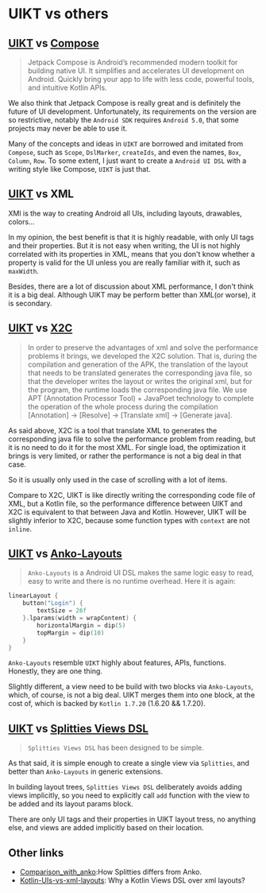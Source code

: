 # UIKT vs others

## [UIKT](./README.md) vs [Compose](https://developer.android.com/jetpack/compose)

> Jetpack Compose is Android’s recommended modern toolkit for building native UI. 
> It simplifies and accelerates UI development on Android. Quickly bring your app to life
> with less code, powerful tools, and intuitive Kotlin APIs.

We also think that Jetpack Compose is really great and is definitely the future of UI development.
Unfortunately, its requirements on the version are so restrictive, notably the `Android SDK` requires `Android 5.0`, 
that some projects may never be able to use it. 

Many of the concepts and ideas in `UIKT` are borrowed and imitated from `Compose`, such as `Scope`, `DslMarker`, `createIds`, 
and even the names, `Box`, `Column`, `Row`. To some extent, I just want to create a `Android UI DSL` 
with a writing style like Compose, `UIKT` is just that.

## [UIKT](./README.md) vs XML

XMl is the way to creating Android all UIs, including layouts, drawables, colors...

In my opinion, the best benefit is that it is highly readable, with only UI tags and their properties.
But it is not easy when writing, the UI is not highly correlated with its properties in XML, means that 
you don't know whether a property is valid for the UI unless you are really familiar with it, such as `maxWidth`.

Besides, there are a lot of discussion about XML performance, I don't think it is a big deal.
Although UIKT may be perform better than XML(or worse), it is secondary.

## [UIKT](./README.md) vs [X2C](https://github.com/iReaderAndroid/X2C)

> In order to preserve the advantages of xml and solve the performance problems it brings, we developed the X2C solution. 
> That is, during the compilation and generation of the APK, the translation of the layout that needs to be translated generates the corresponding java file, 
> so that the developer writes the layout or writes the original xml, but for the program, the runtime loads the corresponding java file. 
> We use APT (Annotation Processor Tool) + JavaPoet technology to complete the operation of the whole process during the compilation [Annotation] -> [Resolve] -> [Translate xml] -> [Generate java].

As said above, X2C is a tool that translate XML to generates the corresponding java file 
to solve the performance problem from reading, but it is no need to do it for the most XML.
For single load, the optimization it brings is very limited, or rather the performance is not a big deal in that case.

So it is usually only used in the case of scrolling with a lot of items.

Compare to X2C, UIKT is like directly writing the corresponding code file of XML, but a Kotlin file,
so the performance difference between UIKT and X2C is equivalent to that between Java and Kotlin.
However, UIKT will be slightly inferior to X2C, because some function types with `context` are not `inline`.

## [UIKT](./README.md) vs [Anko-Layouts](https://github.com/Kotlin/anko/wiki/Anko-Layouts)

> `Anko-Layouts` is a Android UI DSL makes the same logic easy to read, easy to write and there is no runtime overhead. Here it is again:
```kotlin
linearLayout {
    button("Login") {
        textSize = 26f
    }.lparams(width = wrapContent) {
        horizontalMargin = dip(5)
        topMargin = dip(10)
    }
}
```
`Anko-Layouts` resemble `UIKT` highly about features, APIs, functions. Honestly, they are one thing.

Slightly different, a view need to be build with two blocks via `Anko-Layouts`, which, of course, is not a big deal.
UIKT merges them into one block, at the cost of, which is backed by `Kotlin 1.7.20` (1.6.20 && 1.7.20).
    
## [UIKT](./README.md) vs [Splitties Views DSL](https://github.com/LouisCAD/Splitties/tree/main/modules/views-dsl)

> `Splitties Views DSL` has been designed to be simple.

As that said, it is simple enough to create a single view via `Splitties`,
and better than `Anko-Layouts` in generic extensions.

In building layout trees, `Splitties Views DSL` deliberately avoids adding views implicitly, so you need to
explicitly call `add` function with the view to be added and its layout params block.

There are only UI tags and their properties in UIKT layout tress, no anything else, and views are added implicitly 
based on their location.


## Other links
- [Comparison_with_anko](https://github.com/LouisCAD/Splitties/blob/0e4fcbf67c8aea591068366f7736499fbd77f565/Comparison_with_anko.md):How Splitties differs from Anko.
- [Kotlin-UIs-vs-xml-layouts](https://github.com/LouisCAD/Splitties/blob/main/modules/views-dsl/Kotlin-UIs-vs-xml-layouts.md): Why a Kotlin Views DSL over xml layouts?